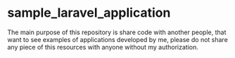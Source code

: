 # sample_laravel_application

The main purpose of this repository is share code with another people, that want to see examples of applications developed by me, please do not share any piece of this resources with anyone without my authorization.
